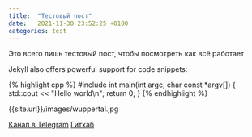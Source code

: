 ```yaml
---
title:  "Тестовый пост"
date:   2021-11-30 23:52:25 +0100
categories: test
---
```

Это всего лишь тестовый пост, чтобы посмотреть как всё работает

Jekyll also offers powerful support for code snippets:

{% highlight cpp %}
#include <iostream>
int main(int argc, char const *argv[]) {
  std::cout << "Hello world\n";
  return 0;
}
{% endhighlight %}

{{site.url}}/images/wuppertal.jpg

[Канал в Telegram][tg-channel]
[Гитхаб][github]

[tg-channel]: https://t.me/ramwoolf_chn
[github]: https://github.com/ramwoolf
